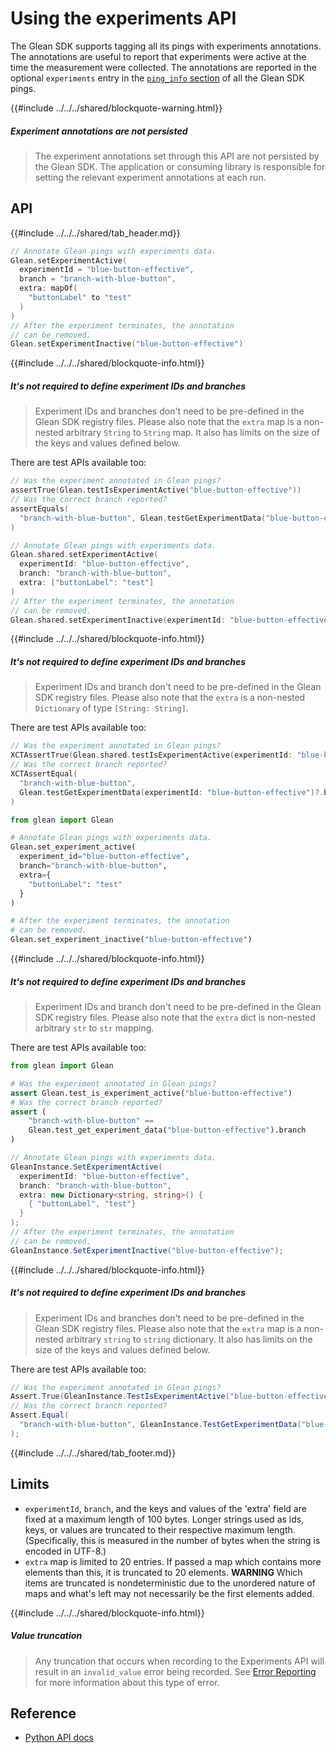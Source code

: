 # Using the experiments API

The Glean SDK supports tagging all its pings with experiments annotations. The annotations are useful to report that experiments were active at the time the measurement were collected. The annotations are reported in the optional `experiments` entry in the [`ping_info` section](../../user/pings/index.md) of all the Glean SDK pings.

{{#include ../../../shared/blockquote-warning.html}}

##### Experiment annotations are not persisted

> The experiment annotations set through this API are not persisted by the Glean SDK.
> The application or consuming library is responsible for setting the relevant experiment annotations at each run.

## API

{{#include ../../../shared/tab_header.md}}

<div data-lang="Kotlin" class="tab">

```Kotlin
// Annotate Glean pings with experiments data.
Glean.setExperimentActive(
  experimentId = "blue-button-effective",
  branch = "branch-with-blue-button",
  extra: mapOf(
    "buttonLabel" to "test"
  )
)
// After the experiment terminates, the annotation
// can be removed.
Glean.setExperimentInactive("blue-button-effective")
```

{{#include ../../../shared/blockquote-info.html}}

##### It's not required to define experiment IDs and branches

> Experiment IDs and branches don't need to be pre-defined in the Glean SDK registry files.
> Please also note that the `extra` map is a non-nested arbitrary `String` to `String` map. It also has limits on the size of the keys and values defined below.

There are test APIs available too:

```Kotlin
// Was the experiment annotated in Glean pings?
assertTrue(Glean.testIsExperimentActive("blue-button-effective"))
// Was the correct branch reported?
assertEquals(
  "branch-with-blue-button", Glean.testGetExperimentData("blue-button-effective")?.branch
)
```

</div>

<div data-lang="Swift" class="tab">

```Swift
// Annotate Glean pings with experiments data.
Glean.shared.setExperimentActive(
  experimentId: "blue-button-effective",
  branch: "branch-with-blue-button",
  extra: ["buttonLabel": "test"]
)
// After the experiment terminates, the annotation
// can be removed.
Glean.shared.setExperimentInactive(experimentId: "blue-button-effective")
```

{{#include ../../../shared/blockquote-info.html}}

##### It's not required to define experiment IDs and branches

> Experiment IDs and branch don't need to be pre-defined in the Glean SDK registry files.
> Please also note that the `extra` is a non-nested `Dictionary` of type `[String: String]`.

There are test APIs available too:

```Swift
// Was the experiment annotated in Glean pings?
XCTAssertTrue(Glean.shared.testIsExperimentActive(experimentId: "blue-button-effective"))
// Was the correct branch reported?
XCTAssertEqual(
  "branch-with-blue-button",
  Glean.testGetExperimentData(experimentId: "blue-button-effective")?.branch
)
```

</div>

<div data-lang="Python" class="tab">

```Python
from glean import Glean

# Annotate Glean pings with experiments data.
Glean.set_experiment_active(
  experiment_id="blue-button-effective",
  branch="branch-with-blue-button",
  extra={
    "buttonLabel": "test"
  }
)

# After the experiment terminates, the annotation
# can be removed.
Glean.set_experiment_inactive("blue-button-effective")
```

{{#include ../../../shared/blockquote-info.html}}

##### It's not required to define experiment IDs and branches

> Experiment IDs and branch don't need to be pre-defined in the Glean SDK registry files.
> Please also note that the `extra` dict is non-nested arbitrary `str` to `str` mapping.

There are test APIs available too:

```Python
from glean import Glean

# Was the experiment annotated in Glean pings?
assert Glean.test_is_experiment_active("blue-button-effective")
# Was the correct branch reported?
assert (
    "branch-with-blue-button" ==
    Glean.test_get_experiment_data("blue-button-effective").branch
)
```

</div>

<div data-lang="C#" class="tab">

```C#
// Annotate Glean pings with experiments data.
GleanInstance.SetExperimentActive(
  experimentId: "blue-button-effective",
  branch: "branch-with-blue-button",
  extra: new Dictionary<string, string>() {
    { "buttonLabel", "test"}
  }
);
// After the experiment terminates, the annotation
// can be removed.
GleanInstance.SetExperimentInactive("blue-button-effective");
```

{{#include ../../../shared/blockquote-info.html}}

##### It's not required to define experiment IDs and branches

> Experiment IDs and branches don't need to be pre-defined in the Glean SDK registry files.
> Please also note that the `extra` map is a non-nested arbitrary `string` to `string` dictionary. It also has limits on the size of the keys and values defined below.

There are test APIs available too:

```C#
// Was the experiment annotated in Glean pings?
Assert.True(GleanInstance.TestIsExperimentActive("blue-button-effective"));
// Was the correct branch reported?
Assert.Equal(
  "branch-with-blue-button", GleanInstance.TestGetExperimentData("blue-button-effective").Branch
);
```

</div>

{{#include ../../../shared/tab_footer.md}}

## Limits

* `experimentId`, `branch`, and the keys and values of the 'extra' field are fixed at a maximum length of 100 bytes. Longer strings used as ids, keys, or values are truncated to their respective maximum length. (Specifically, this is measured in the number of bytes when the string is encoded in UTF-8.)
* `extra` map is limited to 20 entries. If passed a map which contains more elements than this, it is truncated to 20 elements.  **WARNING** Which items are truncated is nondeterministic due to the unordered nature of maps and what's left may not necessarily be the first elements added.

{{#include ../../../shared/blockquote-info.html}}

##### Value truncation

> Any truncation that occurs when recording to the Experiments API will result in an `invalid_value` error being recorded. See [Error Reporting](../../user/metrics/error-reporting.md) for more information about this type of error.

## Reference

* [Python API docs](../../../python/glean/glean.html)
